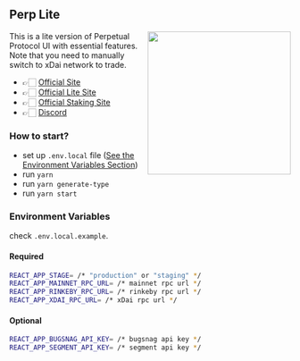 ## Perp Lite

<img width="256px" style="margin: 0 auto; float: right" src="https://github.com/perpetual-protocol/perp-lite/raw/main/public/lite-banner.png" />

This is a lite version of Perpetual Protocol UI with essential features. Note that you need to manually switch to xDai network to trade.

-   👉🏻 [Official Site](https://perp.exchange)
-   👉🏻 [Official Lite Site](https://lite.perp.exchange)
-   👉🏻 [Official Staking Site](https://staking.perp.exchange)
-   👉🏻 [Discord](https://discord.com/invite/mYKKRTn)

### How to start?

-   set up `.env.local` file ([See the Environment Variables Section](#environment-variables))
-   run `yarn`
-   run `yarn generate-type`
-   run `yarn start`

### Environment Variables

check `.env.local.example`.

#### Required

```sh
REACT_APP_STAGE= /* "production" or "staging" */
REACT_APP_MAINNET_RPC_URL= /* mainnet rpc url */
REACT_APP_RINKEBY_RPC_URL= /* rinkeby rpc url */
REACT_APP_XDAI_RPC_URL= /* xDai rpc url */
```

#### Optional

```sh
REACT_APP_BUGSNAG_API_KEY= /* bugsnag api key */
REACT_APP_SEGMENT_API_KEY= /* segment api key */
```
